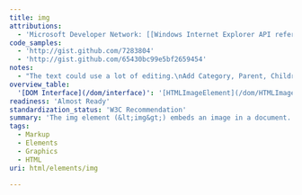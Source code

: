 ```yaml
---
title: img
attributions:
  - 'Microsoft Developer Network: [[Windows Internet Explorer API reference](http://msdn.microsoft.com/en-us/library/ie/hh828809%28v=vs.85%29.aspx) Article]'
code_samples:
  - 'http://gist.github.com/7283804'
  - 'http://gist.github.com/65430bc99e5bf2659454'
notes:
  - "The text could use a lot of editing.\nAdd Category, Parent, Children and Compatibility information.\n\n\"Text that has been rendered to a graphic for typographical effect\": Overview CSS text-replacement techniques"
overview_table:
  '[DOM Interface](/dom/interface)': '[HTMLImageElement](/dom/HTMLImageElement)'
readiness: 'Almost Ready'
standardization_status: 'W3C Recommendation'
summary: 'The img element (&lt;img&gt;) embeds an image in a document.'
tags:
  - Markup
  - Elements
  - Graphics
  - HTML
uri: html/elements/img

---
```

